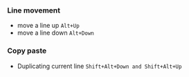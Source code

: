 ### Line movement
* move a line up `Alt+Up`
* move a line down `Alt+Down`

### Copy paste
* Duplicating current line `Shift+Alt+Down and Shift+Alt+Up`
